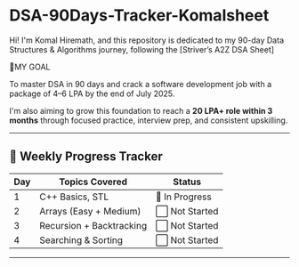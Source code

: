 # DSA-90Days-Tracker-Komalsheet

Hi! I'm Komal Hiremath, and this repository is dedicated to my 90-day Data Structures & Algorithms journey, following the [Striver’s A2Z DSA Sheet]

🎯MY GOAL

To master DSA in 90 days and crack a software development job with a package of 4–6 LPA by the end of July 2025.

I'm also aiming to grow this foundation to reach a **20 LPA+ role within 3 months** through focused practice, interview prep, and consistent upskilling.

---

## 📅 Weekly Progress Tracker

| Day  | Topics Covered            | Status           | 
|------|---------------------------|----------------- |
| 1    | C++ Basics, STL           | 🔄 In Progress  | 
| 2    | Arrays (Easy + Medium)    | ⬜ Not Started  | 
| 3    | Recursion + Backtracking  | ⬜ Not Started  | 
| 4    | Searching & Sorting       | ⬜ Not Started  |                                

---
